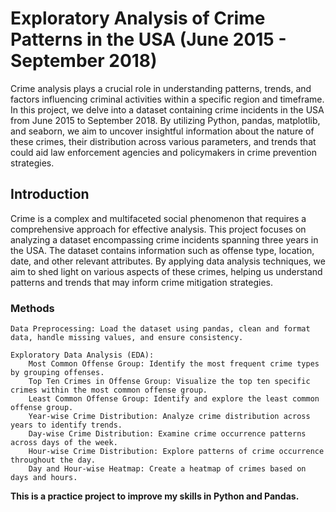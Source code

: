 # Exploratory Analysis of Crime Patterns in the USA (June 2015 - September 2018)
Crime analysis plays a crucial role in understanding patterns, trends, and factors influencing criminal activities within a specific region and timeframe. In this project, we delve into a dataset containing crime incidents in the USA from June 2015 to September 2018. By utilizing Python, pandas, matplotlib, and seaborn, we aim to uncover insightful information about the nature of these crimes, their distribution across various parameters, and trends that could aid law enforcement agencies and policymakers in crime prevention strategies.

## Introduction
Crime is a complex and multifaceted social phenomenon that requires a comprehensive approach for effective analysis. This project focuses on analyzing a dataset encompassing crime incidents spanning three years in the USA. The dataset contains information such as offense type, location, date, and other relevant attributes. By applying data analysis techniques, we aim to shed light on various aspects of these crimes, helping us understand patterns and trends that may inform crime mitigation strategies.

### Methods

    Data Preprocessing: Load the dataset using pandas, clean and format data, handle missing values, and ensure consistency.

    Exploratory Data Analysis (EDA):
        Most Common Offense Group: Identify the most frequent crime types by grouping offenses.
        Top Ten Crimes in Offense Group: Visualize the top ten specific crimes within the most common offense group.
        Least Common Offense Group: Identify and explore the least common offense group.
        Year-wise Crime Distribution: Analyze crime distribution across years to identify trends.
        Day-wise Crime Distribution: Examine crime occurrence patterns across days of the week.
        Hour-wise Crime Distribution: Explore patterns of crime occurrence throughout the day.
        Day and Hour-wise Heatmap: Create a heatmap of crimes based on days and hours.
        
**This is a practice project to improve my skills in Python and Pandas.**
